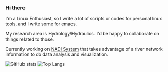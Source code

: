 ### Hi there

I'm a Linux Enthusiast, so I write a lot of scripts or codes for personal linux tools, and I write some for emacs.

My research area is Hydrology/Hydraulics. I'd be happy to collaborate on things related to those.

Currently working on [NADI System](https://nadi-system.github.io/) that takes advantage of a river network information to do data analysis and visualization.

![GitHub stats](https://github-readme-stats.vercel.app/api?username=atreyagaurav&theme=midnight-purple&show_icons=true)
![Top Langs](https://github-readme-stats.vercel.app/api/top-langs/?username=atreyagaurav&layout=compact&theme=midnight-purple&langs_count=4&hide=TeX,HTML,Visual%20Basic)
